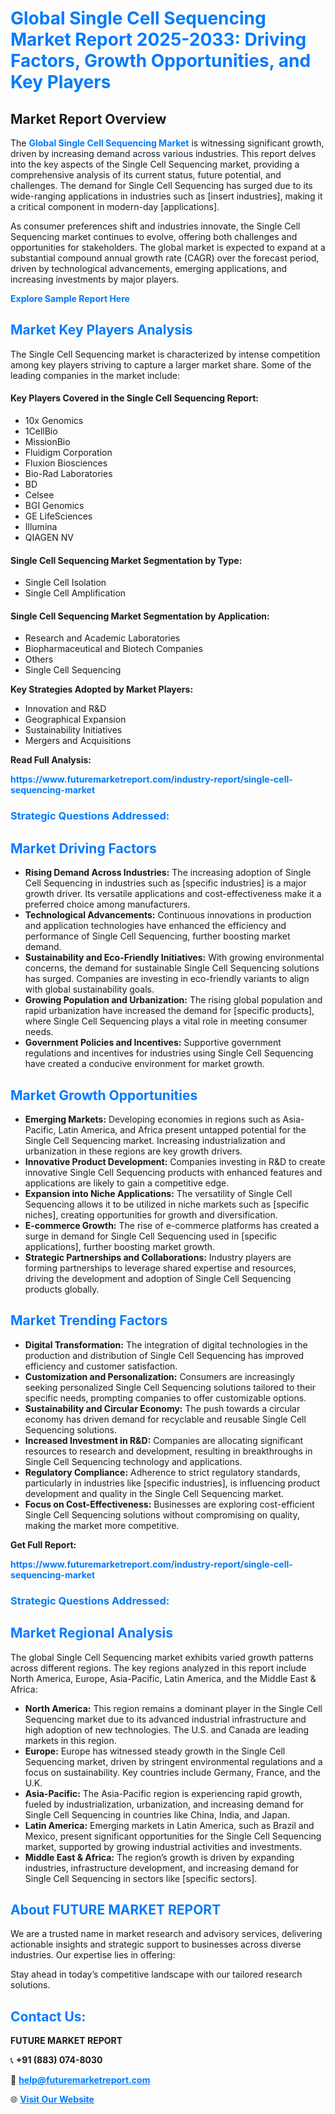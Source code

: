 <h1 style="color: #007BFF;">Global Single Cell Sequencing Market Report 2025-2033: Driving Factors, Growth Opportunities, and Key Players</h1>

<section id="overview">
<h2>Market Report Overview</h2>
<p>The <a href="https://www.futuremarketreport.com/industry-report/single-cell-sequencing-market" style="color: #007BFF; text-decoration: none;"><strong>Global Single Cell Sequencing Market</strong></a> is witnessing significant growth, driven by increasing demand across various industries. This report delves into the key aspects of the Single Cell Sequencing market, providing a comprehensive analysis of its current status, future potential, and challenges. The demand for Single Cell Sequencing has surged due to its wide-ranging applications in industries such as [insert industries], making it a critical component in modern-day [applications].</p>
<p>As consumer preferences shift and industries innovate, the Single Cell Sequencing market continues to evolve, offering both challenges and opportunities for stakeholders. The global market is expected to expand at a substantial compound annual growth rate (CAGR) over the forecast period, driven by technological advancements, emerging applications, and increasing investments by major players.</p>
</section>

<section id="overview">
<p><a href="https://www.futuremarketreport.com/request-sample/reportId=123896" style="color: #007BFF; text-decoration: none;"><strong>Explore Sample Report Here</strong></a></p>
</section>

<section id="key-players">
<h2 style="color: #007BFF;">Market Key Players Analysis</h2>
<p>The Single Cell Sequencing market is characterized by intense competition among key players striving to capture a larger market share. Some of the leading companies in the market include:</p>
<h4>Key Players Covered in the Single Cell Sequencing Report:</h4>
<ul><li>10x Genomics</li><li>1CellBio</li><li>MissionBio</li><li>Fluidigm Corporation</li><li>Fluxion Biosciences</li><li>Bio-Rad Laboratories</li><li>BD</li><li>Celsee</li><li>BGI Genomics</li><li>GE LifeSciences</li><li>Illumina</li><li>QIAGEN NV</li></ul>
<h4>Single Cell Sequencing Market Segmentation by Type:</h4>
<ul><li>Single Cell Isolation</li><li>Single Cell Amplification</li></ul>

<h4>Single Cell Sequencing Market Segmentation by Application:</h4>
<ul><li>Research and Academic Laboratories</li><li>Biopharmaceutical and Biotech Companies</li><li>Others</li><li>Single Cell Sequencing</li></ul>
<p><strong>Key Strategies Adopted by Market Players:</strong></p>
<ul>
<li>Innovation and R&D</li>
<li>Geographical Expansion</li>
<li>Sustainability Initiatives</li>
<li>Mergers and Acquisitions</li>
</ul>
</section>

<section>
<p><strong>Read Full Analysis: </strong></p><a href="https://www.futuremarketreport.com/industry-report/single-cell-sequencing-market" style="color: #007BFF; text-decoration: none;"><strong>https://www.futuremarketreport.com/industry-report/single-cell-sequencing-market</strong></a>
<h3 style="color: #007BFF;">Strategic Questions Addressed:</h3>
</section>

<section id="driving-factors">
<h2 style="color: #007BFF;">Market Driving Factors</h2>
<ul>
<li><strong>Rising Demand Across Industries:</strong> The increasing adoption of Single Cell Sequencing in industries such as [specific industries] is a major growth driver. Its versatile applications and cost-effectiveness make it a preferred choice among manufacturers.</li>
<li><strong>Technological Advancements:</strong> Continuous innovations in production and application technologies have enhanced the efficiency and performance of Single Cell Sequencing, further boosting market demand.</li>
<li><strong>Sustainability and Eco-Friendly Initiatives:</strong> With growing environmental concerns, the demand for sustainable Single Cell Sequencing solutions has surged. Companies are investing in eco-friendly variants to align with global sustainability goals.</li>
<li><strong>Growing Population and Urbanization:</strong> The rising global population and rapid urbanization have increased the demand for [specific products], where Single Cell Sequencing plays a vital role in meeting consumer needs.</li>
<li><strong>Government Policies and Incentives:</strong> Supportive government regulations and incentives for industries using Single Cell Sequencing have created a conducive environment for market growth.</li>
</ul>
</section>

<section id="growth-opportunities">
<h2 style="color: #007BFF;">Market Growth Opportunities</h2>
<ul>
<li><strong>Emerging Markets:</strong> Developing economies in regions such as Asia-Pacific, Latin America, and Africa present untapped potential for the Single Cell Sequencing market. Increasing industrialization and urbanization in these regions are key growth drivers.</li>
<li><strong>Innovative Product Development:</strong> Companies investing in R&D to create innovative Single Cell Sequencing products with enhanced features and applications are likely to gain a competitive edge.</li>
<li><strong>Expansion into Niche Applications:</strong> The versatility of Single Cell Sequencing allows it to be utilized in niche markets such as [specific niches], creating opportunities for growth and diversification.</li>
<li><strong>E-commerce Growth:</strong> The rise of e-commerce platforms has created a surge in demand for Single Cell Sequencing used in [specific applications], further boosting market growth.</li>
<li><strong>Strategic Partnerships and Collaborations:</strong> Industry players are forming partnerships to leverage shared expertise and resources, driving the development and adoption of Single Cell Sequencing products globally.</li>
</ul>
</section>

<section id="trending-factors">
<h2 style="color: #007BFF;">Market Trending Factors</h2>
<ul>
<li><strong>Digital Transformation:</strong> The integration of digital technologies in the production and distribution of Single Cell Sequencing has improved efficiency and customer satisfaction.</li>
<li><strong>Customization and Personalization:</strong> Consumers are increasingly seeking personalized Single Cell Sequencing solutions tailored to their specific needs, prompting companies to offer customizable options.</li>
<li><strong>Sustainability and Circular Economy:</strong> The push towards a circular economy has driven demand for recyclable and reusable Single Cell Sequencing solutions.</li>
<li><strong>Increased Investment in R&D:</strong> Companies are allocating significant resources to research and development, resulting in breakthroughs in Single Cell Sequencing technology and applications.</li>
<li><strong>Regulatory Compliance:</strong> Adherence to strict regulatory standards, particularly in industries like [specific industries], is influencing product development and quality in the Single Cell Sequencing market.</li>
<li><strong>Focus on Cost-Effectiveness:</strong> Businesses are exploring cost-efficient Single Cell Sequencing solutions without compromising on quality, making the market more competitive.</li>
</ul>
</section>

<section>
<p><strong>Get Full Report: </strong></p><a href="https://www.futuremarketreport.com/industry-report/single-cell-sequencing-market" style="color: #007BFF; text-decoration: none;"><strong>https://www.futuremarketreport.com/industry-report/single-cell-sequencing-market</strong></a>
<h3 style="color: #007BFF;">Strategic Questions Addressed:</h3>
</section>


<section id="regional-analysis">
<h2 style="color: #007BFF;">Market Regional Analysis</h2>
<p>The global Single Cell Sequencing market exhibits varied growth patterns across different regions. The key regions analyzed in this report include North America, Europe, Asia-Pacific, Latin America, and the Middle East & Africa:</p>
<ul>
<li><strong>North America:</strong> This region remains a dominant player in the Single Cell Sequencing market due to its advanced industrial infrastructure and high adoption of new technologies. The U.S. and Canada are leading markets in this region.</li>
<li><strong>Europe:</strong> Europe has witnessed steady growth in the Single Cell Sequencing market, driven by stringent environmental regulations and a focus on sustainability. Key countries include Germany, France, and the U.K.</li>
<li><strong>Asia-Pacific:</strong> The Asia-Pacific region is experiencing rapid growth, fueled by industrialization, urbanization, and increasing demand for Single Cell Sequencing in countries like China, India, and Japan.</li>
<li><strong>Latin America:</strong> Emerging markets in Latin America, such as Brazil and Mexico, present significant opportunities for the Single Cell Sequencing market, supported by growing industrial activities and investments.</li>
<li><strong>Middle East & Africa:</strong> The region’s growth is driven by expanding industries, infrastructure development, and increasing demand for Single Cell Sequencing in sectors like [specific sectors].</li>
</ul>
</section>

<footer>
<h2 style="color: #007BFF;">About FUTURE MARKET REPORT</h2>
<p>We are a trusted name in market research and advisory services, delivering actionable insights and strategic support to businesses across diverse industries. Our expertise lies in offering:</p>

<p>Stay ahead in today’s competitive landscape with our tailored research solutions.</p>

<h2 style="color: #007BFF;">Contact Us:</h2>
<p><strong>FUTURE MARKET REPORT</strong></p>
<p>📞 <strong>+91 (883) 074-8030</strong></p>
<p>📧 <strong><a href="mailto:help@futuremarketreport.com" style="color: #007BFF;">help@futuremarketreport.com</a></strong></p>
<p>🌐 <strong><a href="https://www.futuremarketreport.com/" style="color: #007BFF;">Visit Our Website</a></strong></p>
</footer>